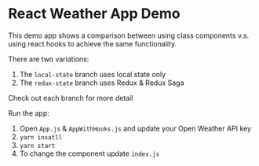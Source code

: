 # React Weather App Demo

This demo app shows a comparison between using class components v.s. using react hooks to achieve the same functionality.

There are two variations:

1. The `local-state` branch uses local state only
1. The `redux-state` branch uses Redux & Redux Saga

Check out each branch for more detail

Run the app:

1. Open `App.js` & `AppWithHooks.js` and update your Open Weather API key
1. `yarn insatll`
1. `yarn start`
1. To change the component update `index.js`
